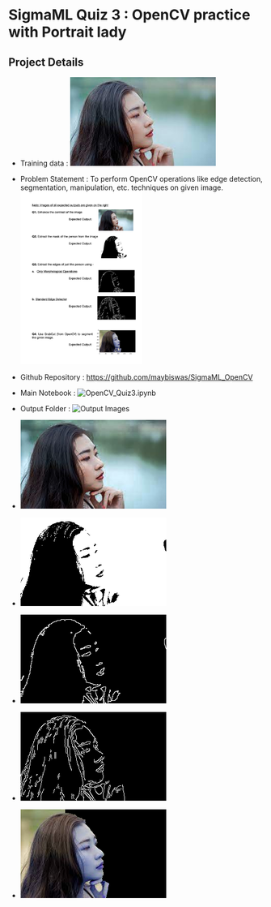 SigmaML Quiz 3 : OpenCV practice with Portrait lady
===================================================

Project Details
---------------

* Training data : ![Portrait_lady_image](https://github.com/maybiswas/SigmaML_OpenCV/blob/main/portrait_lady.png)

* Problem Statement : To perform OpenCV operations like edge detection, segmentation, manipulation, etc. techniques on given image.
  <img src="https://github.com/maybiswas/SigmaML_OpenCV/blob/main/OpenCV%20Quiz.jpeg" width=50% height=50%>

* Github Repository : https://github.com/maybiswas/SigmaML_OpenCV

* Main Notebook : ![OpenCV_Quiz3.ipynb](https://github.com/maybiswas/SigmaML_OpenCV/blob/main/OpenCV_Quiz3.ipynb)

* Output Folder : ![Output Images](https://github.com/maybiswas/SigmaML_OpenCV/tree/main/Output%20Images)
* ![Output 1](https://github.com/maybiswas/SigmaML_OpenCV/blob/main/Output%20Images/OutputQ1.png)
* ![Output 2](https://github.com/maybiswas/SigmaML_OpenCV/blob/main/Output%20Images/OutputQ2_1.png)
* ![Output 3a](https://github.com/maybiswas/SigmaML_OpenCV/blob/main/Output%20Images/OutputQ3a.png)
* ![Output 3b](https://github.com/maybiswas/SigmaML_OpenCV/blob/main/Output%20Images/OutputQ3b.png)
* ![Output 4](https://github.com/maybiswas/SigmaML_OpenCV/blob/main/Output%20Images/OutputQ4.png)
